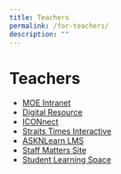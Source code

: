 ```yaml
---
title: Teachers
permalink: /for-teachers/
description: ""
---
```

# Teachers

*   <a href="http://intranet.moe.gov.sg/" target="_blank">MOE Intranet</a>
*   <a href="http://www.academyofsingaporeteachers.moe.gov.sg/" target="_blank">Digital Resource</a>
*   <a href="https://icon.moe.edu.sg/saas/usercenter/index.do/" target="_blank">ICONnect</a>
*   <a href="http://www.straitstimes.com/" target="_blank">Straits Times Interactive</a>
*   <a href="http://lms.asknlearn.com/tkss" target="_blank">ASKNLearn LMS</a>
*   <a href="https://sites.google.com/a/moe.edu.sg/tkss-staff-matters/home" target="_blank">Staff Matters Site</a>
*   <a href="https://vle.learning.moe.edu.sg/login" target="_blank">Student Learning Space</a>
